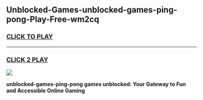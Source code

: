 
## Unblocked-Games-unblocked-games-ping-pong-Play-Free-wm2cq
<h3>
<a href="https://premium76.site?title=unblocked-games-ping-pong&ref=22A">CLICK TO PLAY</a></h3>
<hr>

<h3>
<a href="https://premium76.site?title=unblocked-games-ping-pong&ref=22A">CLICK 2 PLAY</a>
  
</h3>

<a href="https://premium76.site?title=unblocked-games-ping-pong&ref=22A"><img src="https://clearcache.store/games.png"></a>


**unblocked-games-ping-pong games unblocked: Your Gateway to Fun and Accessible Online Gaming**
